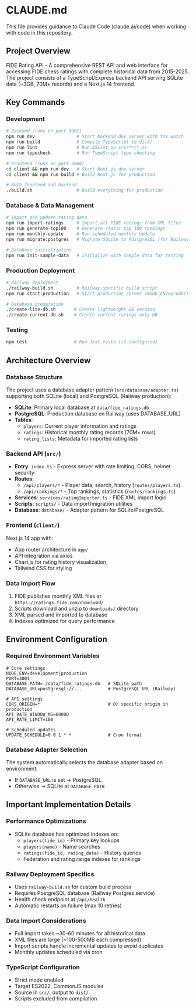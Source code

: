 # CLAUDE.md

This file provides guidance to Claude Code (claude.ai/code) when working with code in this repository.

## Project Overview

FIDE Rating API - A comprehensive REST API and web interface for accessing FIDE chess ratings with complete historical data from 2015-2025. The project consists of a TypeScript/Express backend API serving SQLite data (~3GB, 70M+ records) and a Next.js 14 frontend.

## Key Commands

### Development
```bash
# Backend (runs on port 3001)
npm run dev                # Start backend dev server with tsx watch
npm run build              # Compile TypeScript to dist/
npm run lint               # Run ESLint on src/**/*.ts
npm run typecheck          # Run TypeScript type checking

# Frontend (runs on port 3000)
cd client && npm run dev   # Start Next.js dev server
cd client && npm run build # Build Next.js for production

# Both frontend and backend
./build.sh                 # Build everything for production
```

### Database & Data Management
```bash
# Import and update rating data
npm run import-ratings     # Import all FIDE ratings from XML files
npm run generate-top100    # Generate static top 100 rankings
npm run monthly-update     # Run scheduled monthly update
npm run migrate:postgres   # Migrate SQLite to PostgreSQL (for Railway)

# Database initialization
npm run init-sample-data   # Initialize with sample data for testing
```

### Production Deployment
```bash
# Railway deployment
./railway-build.sh         # Railway-specific build script
npm run start:production   # Start production server (NODE_ENV=production)

# Database preparation
./create-lite-db.sh       # Create lightweight DB version
./create-current-db.sh    # Create current ratings only DB
```

### Testing
```bash
npm test                  # Run Jest tests (if configured)
```

## Architecture Overview

### Database Structure
The project uses a database adapter pattern (`src/database/adapter.ts`) supporting both SQLite (local) and PostgreSQL (Railway production):

- **SQLite**: Primary local database at `data/fide_ratings.db`
- **PostgreSQL**: Production database on Railway (uses DATABASE_URL)
- **Tables**:
  - `players`: Current player information and ratings
  - `ratings`: Historical monthly rating records (70M+ rows)
  - `rating_lists`: Metadata for imported rating lists

### Backend API (`src/`)
- **Entry**: `index.ts` - Express server with rate limiting, CORS, helmet security
- **Routes**:
  - `/api/players/*` - Player data, search, history (`routes/players.ts`)
  - `/api/rankings/*` - Top rankings, statistics (`routes/rankings.ts`)
- **Services**: `services/ratingImporter.ts` - FIDE XML import logic
- **Scripts**: `scripts/` - Data import/migration utilities
- **Database**: `database/` - Adapter pattern for SQLite/PostgreSQL

### Frontend (`client/`)
Next.js 14 app with:
- App router architecture in `app/`
- API integration via axios
- Chart.js for rating history visualization
- Tailwind CSS for styling

### Data Import Flow
1. FIDE publishes monthly XML files at `https://ratings.fide.com/download/`
2. Scripts download and unzip to `downloads/` directory
3. XML parsed and imported to database
4. Indexes optimized for query performance

## Environment Configuration

### Required Environment Variables
```env
# Core settings
NODE_ENV=development|production
PORT=3001
DATABASE_PATH=./data/fide_ratings.db   # SQLite path
DATABASE_URL=postgresql://...          # PostgreSQL URL (Railway)

# API settings
CORS_ORIGIN=*                          # Or specific origin in production
API_RATE_WINDOW_MS=60000
API_RATE_LIMIT=100

# Scheduled updates
UPDATE_SCHEDULE=0 0 1 * *              # Cron format
```

### Database Adapter Selection
The system automatically selects the database adapter based on environment:
- If `DATABASE_URL` is set → PostgreSQL
- Otherwise → SQLite at `DATABASE_PATH`

## Important Implementation Details

### Performance Optimizations
- SQLite database has optimized indexes on:
  - `players(fide_id)` - Primary key lookups
  - `players(name)` - Name searches
  - `ratings(fide_id, rating_date)` - History queries
  - Federation and rating range indexes for rankings

### Railway Deployment Specifics
- Uses `railway-build.sh` for custom build process
- Requires PostgreSQL database (Railway Postgres service)
- Health check endpoint at `/api/health`
- Automatic restarts on failure (max 10 retries)

### Data Import Considerations
- Full import takes ~30-60 minutes for all historical data
- XML files are large (~100-500MB each compressed)
- Import scripts handle incremental updates to avoid duplicates
- Monthly updates scheduled via cron

### TypeScript Configuration
- Strict mode enabled
- Target ES2022, CommonJS modules
- Source in `src/`, output to `dist/`
- Scripts excluded from compilation